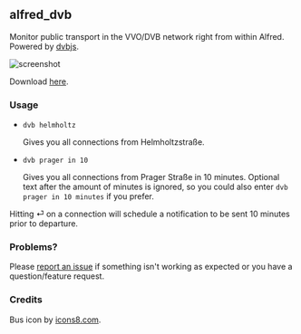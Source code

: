 ## alfred_dvb

Monitor public transport in the VVO/DVB network right from within Alfred. Powered by [dvbjs](https://github.com/kiliankoe/dvbjs).

![screenshot](https://cloud.githubusercontent.com/assets/2625584/17901215/b9d2f916-6962-11e6-8c34-665176f36a82.png)

Download [here](https://github.com/kiliankoe/alfred_dvb/releases/latest).

### Usage

- `dvb helmholtz`

  Gives you all connections from Helmholtzstraße.

- `dvb prager in 10`

  Gives you all connections from Prager Straße in 10 minutes. Optional text after the amount of minutes is ignored, so you could also enter `dvb prager in 10 minutes` if you prefer.

Hitting ⏎ on a connection will schedule a notification to be sent 10 minutes prior to departure.

### Problems?

Please [report an issue](https://github.com/kiliankoe/alfred_dvb/issues/new) if something isn't working as expected or you have a question/feature request.

### Credits

Bus icon by [icons8.com](https://icons8.com).
